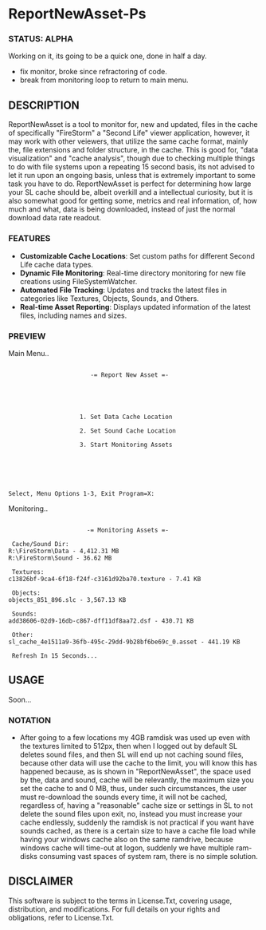 # ReportNewAsset-Ps

### STATUS: ALPHA
Working on it, its going to be a quick one, done in half a day.
- fix monitor, broke since refractoring of code.
- break from monitoring loop to return to main menu.

## DESCRIPTION
ReportNewAsset is a tool to monitor for, new and updated, files in the cache of specifically "FireStorm" a "Second Life" viewer application, however, it may work with other veiewers, that utilize the same cache format, mainly the, file extensions and folder structure, in the cache. This is good for, "data visualization" and "cache analysis", though due to checking multiple things to do with file systems upon a repeating 15 second basis, its not advised to let it run upon an ongoing basis, unless that is extremely important to some task you have to do. ReportNewAsset is perfect for determining how large your SL cache should be, albeit overkill and a intellectual curiosity, but it is also somewhat good for getting some, metrics and real information, of, how much and what, data is being downloaded, instead of just the normal download data rate readout.   

### FEATURES
- **Customizable Cache Locations**: Set custom paths for different Second Life cache data types.
- **Dynamic File Monitoring**: Real-time directory monitoring for new file creations using FileSystemWatcher.
- **Automated File Tracking**: Updates and tracks the latest files in categories like Textures, Objects, Sounds, and Others.
- **Real-time Asset Reporting**: Displays updated information of the latest files, including names and sizes.

### PREVIEW
Main Menu..
```

                       -= Report New Asset =-





                    1. Set Data Cache Location

                    2. Set Sound Cache Location

                    3. Start Monitoring Assets






Select, Menu Options 1-3, Exit Program=X:

```
Monitoring..
```

                      -= Monitoring Assets =-

 Cache/Sound Dir:
R:\FireStorm\Data - 4,412.31 MB
R:\FireStorm\Sound - 36.62 MB

 Textures:
c13826bf-9ca4-6f18-f24f-c3161d92ba70.texture - 7.41 KB

 Objects:
objects_851_896.slc - 3,567.13 KB

 Sounds:
add38606-02d9-16db-c867-dff11df8aa72.dsf - 430.71 KB

 Other:
sl_cache_4e1511a9-36fb-495c-29dd-9b28bf6be69c_0.asset - 441.19 KB

 Refresh In 15 Seconds...

```

## USAGE
Soon...

### NOTATION
- After going to a few locations my 4GB ramdisk was used up even with the textures limited to 512px, then when I logged out by default SL deletes sound files, and then SL will end up not caching sound files, because other data will use the cache to the limit, you will know this has happened because, as is shown in "ReportNewAsset", the space used by the, data and sound, cache will be relevantly, the maximum size you set the cache to and 0 MB, thus, under such circumstances, the user must re-download the sounds every time, it will not be cached, regardless of, having a "reasonable" cache size or settings in SL to not delete the sound files upon exit, no, instead you must increase your cache endlessly, suddenly the ramdisk is not practical if you want have sounds cached, as there is a certain size to have a cache file load while having your windows cache also on the same ramdrive, because windows cache will time-out at logon, suddenly we have multiple ram-disks consuming vast spaces of system ram, there is no simple solution.  

## DISCLAIMER
This software is subject to the terms in License.Txt, covering usage, distribution, and modifications. For full details on your rights and obligations, refer to License.Txt.
